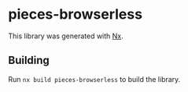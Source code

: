 # pieces-browserless

This library was generated with [Nx](https://nx.dev).

## Building

Run `nx build pieces-browserless` to build the library.
